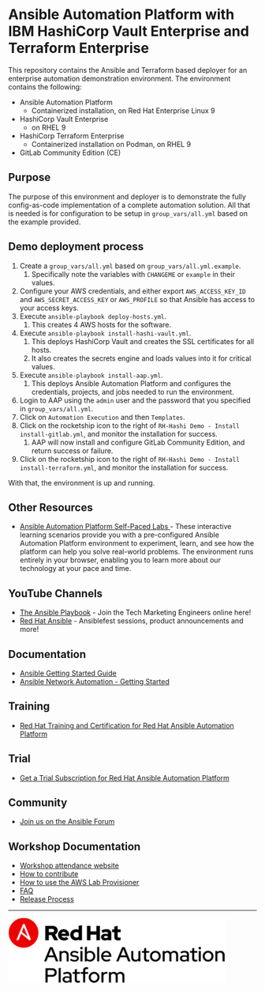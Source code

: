 # Ansible Automation Platform with IBM HashiCorp Vault Enterprise and Terraform Enterprise

This repository contains the Ansible and Terraform based deployer for an enterprise automation demonstration environment. The environment contains the following:

- Ansible Automation Platform
  - Containerized installation, on Red Hat Enterprise Linux 9
- HashiCorp Vault Enterprise
  - on RHEL 9
- HashiCorp Terraform Enterprise
  - Containerized installation on Podman, on RHEL 9
- GitLab Community Edition (CE)

## Purpose

The purpose of this environment and deployer is to demonstrate the fully config-as-code implementation of a complete automation solution. All that is needed is for configuration to be setup in `group_vars/all.yml` based on the example provided.

## Demo deployment process

1. Create a `group_vars/all.yml` based on `group_vars/all.yml.example`.
   1. Specifically note the variables with `CHANGEME` or `example` in their values.
2. Configure your AWS credentials, and either export `AWS_ACCESS_KEY_ID` and `AWS_SECRET_ACCESS_KEY` or `AWS_PROFILE` so that Ansible has access to your access keys.
3. Execute `ansible-playbook deploy-hosts.yml`.
   1. This creates 4 AWS hosts for the software.
4. Execute `ansible-playbook install-hashi-vault.yml`.
   1. This deploys HashiCorp Vault and creates the SSL certificates for all hosts.
   2. It also creates the secrets engine and loads values into it for critical values.
5. Execute `ansible-playbook install-aap.yml`.
   1. This deploys Ansible Automation Platform and configures the credentials, projects, and jobs needed to run the environment.
6. Login to AAP using the `admin` user and the password that you specified in `group_vars/all.yml`.
7. Click on `Automation Execution` and then `Templates`.
8. Click on the rocketship icon to the right of `RH-Hashi Demo - Install install-gitlab.yml`, and monitor the installation for success.
   1. AAP will now install and configure GitLab Community Edition, and return success or failure.
9. Click on the rocketship icon to the right of `RH-Hashi Demo - Install install-terraform.yml`, and monitor the installation for success.

With that, the environment is up and running.

## Other Resources

- [Ansible Automation Platform Self-Paced Labs
](https://red.ht/ansible-labs) - These interactive learning scenarios provide you with a pre-configured Ansible Automation Platform environment to experiment, learn, and see how the platform can help you solve real-world problems. The environment runs entirely in your browser, enabling you to learn more about our technology at your pace and time.

## YouTube Channels

- [The Ansible Playbook](https://youtube.com/ansibleautomation) - Join the Tech Marketing Engineers online here!
- [Red Hat Ansible](https://www.youtube.com/@RedHatAnsible) - Ansiblefest sessions, product announcements and more!

## Documentation

- [Ansible Getting Started Guide](https://docs.ansible.com/ansible/latest/getting_started/index.html)
- [Ansible Network Automation - Getting Started](https://docs.ansible.com/ansible/latest/network/getting_started/index.html)

## Training

- [Red Hat Training and Certification for Red Hat Ansible Automation Platform](https://red.ht/aap_training)

## Trial

- [Get a Trial Subscription for Red Hat Ansible Automation Platform](http://red.ht/try_ansible)

## Community

- [Join us on the Ansible Forum](https://forum.ansible.com/)

## Workshop Documentation

- [Workshop attendance website](docs/attendance/attendance.md)
- [How to contribute](docs/contribute.md)
- [How to use the AWS Lab Provisioner](provisioner/README.md)
- [FAQ](docs/faq.md)
- [Release Process](docs/release.md)

---
![Red Hat Ansible Automation](https://github.com/ansible/workshops/raw/devel/images/rh-ansible-automation-platform.png)
